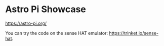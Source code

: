 # Astro Pi Showcase

https://astro-pi.org/

You can try the code on the sense HAT emulator:  https://trinket.io/sense-hat.

